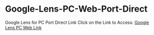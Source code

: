 # Google-Lens-PC-Web-Port-Direct
Google Lens for PC Port Direct Link
Click on the Link to Access: [Google Lens PC Web Link](https://lens.google.com/search?ep=subb&hl=en-IN&re=df&p)
